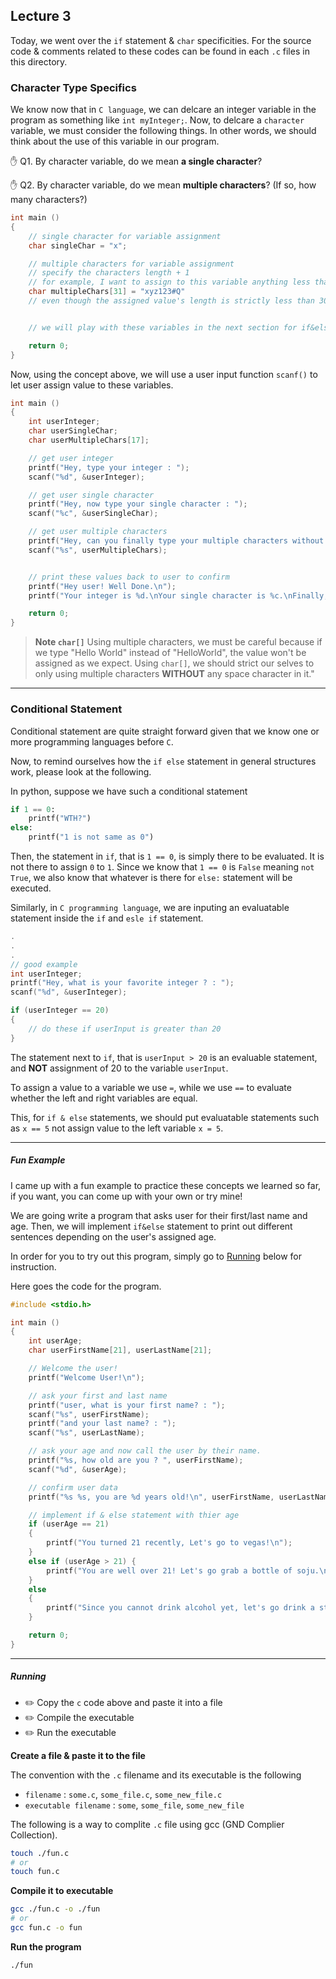 ## Lecture 3

Today, we went over the `if` statement & `char` specificities. For the source code & comments
related to these codes can be found in each `.c` files in this directory.

### Character Type Specifics

We know now that in `C language`, we can delcare an integer variable in the program as something like
`int myInteger;`. Now, to delcare a `character` variable, we must consider the following things. In other words,
we should think about the use of this variable in our program.

✋ Q1. By character variable, do we mean **a single character**?

✋ Q2. By character variable, do we mean **multiple characters**? (If so, how many characters?)

```c
int main ()
{
    // single character for variable assignment
    char singleChar = "x";

    // multiple characters for variable assignment
    // specify the characters length + 1
    // for example, I want to assign to this variable anything less than equal to 30 characters.
    char multipleChars[31] = "xyz123#Q"
    // even though the assigned value's length is strictly less than 30, it is fine because it meets our pre defined rule set. [31] (less than equal to 30)


    // we will play with these variables in the next section for if&else statements

    return 0;
}
```

Now, using the concept above, we will use a user input function `scanf()` to let user assign value to these variables.

```c
int main ()
{
    int userInteger;
    char userSingleChar;
    char userMultipleChars[17];

    // get user integer
    printf("Hey, type your integer : ");
    scanf("%d", &userInteger);

    // get user single character
    printf("Hey, now type your single character : ");
    scanf("%c", &userSingleChar);

    // get user multiple characters
    printf("Hey, can you finally type your multiple characters without space? : ");
    scanf("%s", userMultipleChars);


    // print these values back to user to confirm
    printf("Hey user! Well Done.\n");
    printf("Your integer is %d.\nYour single character is %c.\nFinally, your multiple characters are %s.\n", userInteger, userSingleChar, userMultipleChars);

    return 0;
}
```

> **Note `char[]`**
> Using multiple characters, we must be careful because if we type "Hello World" instead of "HelloWorld", the value won't be assigned as we expect. Using `char[]`, we should strict our selves to only using multiple characters **WITHOUT** any space character in it."

---

### Conditional Statement

Conditional statement are quite straight forward given that we know one or more programming languages before `C`.

Now, to remind ourselves how the `if else` statement in general structures work, please look at the following.

In python, suppose we have such a conditional statement

```python
if 1 == 0:
    printf("WTH?")
else:
    printf("1 is not same as 0")
```

Then, the statement in `if`, that is `1 == 0`, is simply there to be evaluated. It is not there to assign `0` to `1`. Since we know that `1 == 0` is `False` meaning `not True`, we also know that whatever is there for `else:` statement will be executed.

Similarly, in `C programming language`, we are inputing an evaluatable statement inside the `if` and `esle if` statement.

```c
.
.
.
// good example
int userInteger;
printf("Hey, what is your favorite integer ? : ");
scanf("%d", &userInteger);

if (userInteger == 20)
{
    // do these if userInput is greater than 20
}
```

The statement next to `if`, that is `userInput > 20` is an evaluable statement, and **NOT** assignment of 20 to the variable `userInput`.

To assign a value to a variable we use `=`, while we use `==` to evaluate whether the left and right variables are equal.

This, for `if & else` statements, we should put evaluatable statements such as `x == 5` not assign value to the left variable `x = 5`.

---

##### Fun Example

I came up with a fun example to practice these concepts we learned so far, if you want, you can come up with your own or try mine!

We are going write a program that asks user for their first/last name and age. Then, we will implement `if&else` statement to print out different sentences depending on the user's assigned age.

In order for you to try out this program, simply go to [Running](#Running) below for instruction.

Here goes the code for the program.

```c
#include <stdio.h>

int main ()
{
    int userAge;
    char userFirstName[21], userLastName[21];

    // Welcome the user!
    printf("Welcome User!\n");

    // ask your first and last name
    printf("user, what is your first name? : ");
    scanf("%s", userFirstName);
    printf("and your last name? : ");
    scanf("%s", userLastName);

    // ask your age and now call the user by their name.
    printf("%s, how old are you ? ", userFirstName);
    scanf("%d", &userAge);

    // confirm user data
    printf("%s %s, you are %d years old!\n", userFirstName, userLastName, userAge);

    // implement if & else statement with thier age
    if (userAge == 21)
    {
        printf("You turned 21 recently, Let's go to vegas!\n");
    }
    else if (userAge > 21) {
        printf("You are well over 21! Let's go grab a bottle of soju.\n");
    }
    else
    {
        printf("Since you cannot drink alcohol yet, let's go drink a strawberry milk or orange juice.\n");
    }

    return 0;
}
```

---

##### Running

- ✏️ Copy the `c` code above and paste it into a file
- ✏️ Compile the executable
- ✏️ Run the executable

**Create a file & paste it to the file**

The convention with the `.c` filename and its executable is the following

- `filename` : `some.c`, `some_file.c`, `some_new_file.c`
- `executable filename` : `some`, `some_file`, `some_new_file`

The following is a way to complite `.c` file using gcc (GND Complier Collection).

```bash
touch ./fun.c
# or
touch fun.c
```

**Compile it to executable**

```bash
gcc ./fun.c -o ./fun
# or
gcc fun.c -o fun
```

**Run the program**

```bash
./fun
```
